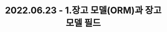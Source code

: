 ---
layout: single
title:  "2022.06.23 - 1.장고 모델(ORM)과 장고 모델 필드"
categories : 
    - 파이썬/장고 웹서비스 개발 완벽 가이드 with AskCompany
---